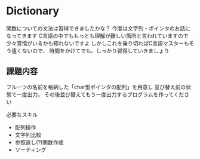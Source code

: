 # Dictionary

関数についての文法は習得できましたかな？
今度は文字列・ポインタのお話になってきます
C言語の中でももっとも理解が難しい箇所と言われていますので
少々覚悟がいるかも知れないですよ
しかしこれを乗り切ればC言語マスターもそう遠くないので、
時間をかけてでも、しっかり習得していきましょう

## 課題内容
フルーツの名前を格納した「char型ポインタの配列」を用意し
並び替え前の状態で一度出力。
その後並び替えてもう一度出力するプログラムを作ってください

必要なスキル

* 配列操作
* 文字列比較
* 参照返し(?)関数作成
* ソーティング
